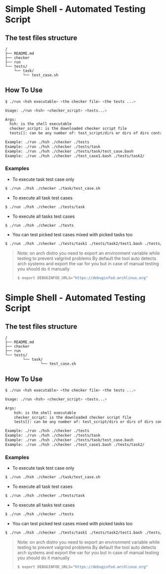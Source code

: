 # Simple Shell - Automated Testing Script

## The test files structure

```
/
├── README.md
├── checker
├── run
└── tests/
    └── task/
        └── test_case.sh
```

## How To Use

```sh
$ ./run <hsh executable> <the checker file> <the tests ...>
```

```sh
Usage: ./run <hsh> <checker_script> <tests...>

Args:
  hsh: is the shell executable
  checker_script: is the downloaded checker script file
  tests[]: can be any number of: test_script/dirs or dirs of dirs contains test scripts

Example: ./run ./hsh ./checker ./tests
Example: ./run ./hsh ./checker ./tests/task
Example: ./run ./hsh ./checker ./tests/task/test_case.bash
Example: ./run ./hsh ./checker ./test_case1.bash ./tests/task2/

```

### Examples

- To execute task test case only

```sh
$ ./run ./hsh ./checker ./task/test_case.sh
```

- To execute all task test cases

```sh
$ ./run ./hsh ./checker ./tests/task
```

- To execute all tasks test cases

```sh
$ ./run ./hsh ./checker ./tests
```

- You can test picked test cases mixed with picked tasks too

```sh
$ ./run ./hsh ./checker ./tests/task1 ./tests/task2/test1.bash ./tests/task2/test2.bash
```

> Note: on arch distro you need to export an environment variable while testing
> to prevent valgrind problems
> By default the tool auto detects arch systems and export the var for you
> but in case of manual testing you should do it manually
>
> ```sh
> $ export DEBUGINFOD_URLS="https://debuginfod.archlinux.org"
> ```
# Simple Shell - Automated Testing Script

## The test files structure

```
/
├── README.md
├── checker
├── run
└── tests/
		└── task/
				└── test_case.sh
```

## How To Use

```sh
$ ./run <hsh executable> <the checker file> <the tests ...>
```

```sh
Usage: ./run <hsh> <checker_script> <tests...>

Args:
	hsh: is the shell executable
	checker_script: is the downloaded checker script file
	tests[]: can be any number of: test_script/dirs or dirs of dirs contains test scripts

Example: ./run ./hsh ./checker ./tests
Example: ./run ./hsh ./checker ./tests/task
Example: ./run ./hsh ./checker ./tests/task/test_case.bash
Example: ./run ./hsh ./checker ./test_case1.bash ./tests/task2/

```

### Examples

- To execute task test case only

```sh
$ ./run ./hsh ./checker ./task/test_case.sh
```

- To execute all task test cases

```sh
$ ./run ./hsh ./checker ./tests/task
```

- To execute all tasks test cases

```sh
$ ./run ./hsh ./checker ./tests
```

- You can test picked test cases mixed with picked tasks too

```sh
$ ./run ./hsh ./checker ./tests/task1 ./tests/task2/test1.bash ./tests/task2/test2.bash
```

> Note: on arch distro you need to export an environment variable while testing
> to prevent valgrind problems
> By default the tool auto detects arch systems and export the var for you
> but in case of manual testing you should do it manually
>
> ```sh
> $ export DEBUGINFOD_URLS="https://debuginfod.archlinux.org"
> ```
